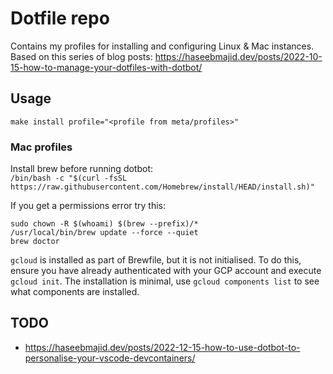 # Dotfile repo

Contains my profiles for installing and configuring Linux & Mac instances.  
Based on this series of blog posts: <https://haseebmajid.dev/posts/2022-10-15-how-to-manage-your-dotfiles-with-dotbot/>

## Usage
`make install profile="<profile from meta/profiles>"`

### Mac profiles
Install brew before running dotbot:  
`/bin/bash -c "$(curl -fsSL https://raw.githubusercontent.com/Homebrew/install/HEAD/install.sh)"`

If you get a permissions error try this:

```
sudo chown -R $(whoami) $(brew --prefix)/*
/usr/local/bin/brew update --force --quiet
brew doctor
```

`gcloud` is installed as part of Brewfile, but it is not initialised. To do this, ensure you have already authenticated with your GCP account and execute `gcloud init`. The installation is minimal, use `gcloud components list` to see what components are installed.

## TODO

- https://haseebmajid.dev/posts/2022-12-15-how-to-use-dotbot-to-personalise-your-vscode-devcontainers/